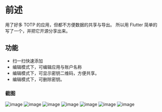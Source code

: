 # 前述

用了好多 TOTP 的应用，但都不方便数据的共享与导出。
所以用 Flutter 简单的写了一个，并把它开源分享出来。

## 功能

- 扫一扫快速添加
- 编辑模式下，可编辑应用与账户名称
- 编辑模式下，可显示密钥二维码，方便共享。
- 编辑模式下，可删除密钥。

### 截图

![image](https://github.com/user-attachments/assets/5ae5c0aa-9719-452f-a77e-a1f40052b482)
![image](https://github.com/user-attachments/assets/e5a672ba-06b4-4365-96d2-f36f939c6b62)
![image](https://github.com/user-attachments/assets/7579c00b-fb7c-4611-9955-8d673fc060b1)
![image](https://github.com/user-attachments/assets/766c2e09-31b0-474a-b5b7-b6ddad9faa1e)
![image](https://github.com/user-attachments/assets/3c993628-9203-4e4c-b73d-b7e7923ea4a4)
![image](https://github.com/user-attachments/assets/04fde59c-4160-49c5-bc07-2ac7c2bba79a)
![image](https://github.com/user-attachments/assets/0d2a9756-4204-4965-9bc2-fb1cf358c1e1)
